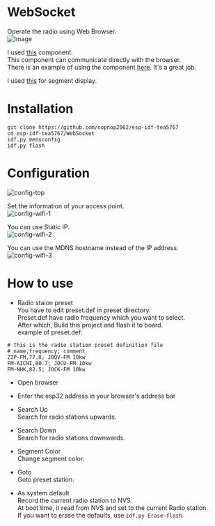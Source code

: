 # WebSocket
Operate the radio using Web Browser.   
![Image](https://github.com/user-attachments/assets/8d35ab6b-19c8-4f84-88f8-e167282031b5)

I used [this](https://github.com/Molorius/esp32-websocket) component.   
This component can communicate directly with the browser.   
There is an example of using the component [here](https://github.com/Molorius/ESP32-Examples).
It's a great job.   

I used [this](https://github.com/CodeDrome/seven-segment-display-javascript) for segment display.   

# Installation
```
git clone https://github.com/nopnop2002/esp-idf-tea5767
cd esp-idf-tea5767/WebSocket
idf.py menuconfig
idf.py flash
```


# Configuration   
![config-top](https://user-images.githubusercontent.com/6020549/146466041-44d8769e-955f-4ff2-a820-19d7462baa21.jpg)

Set the information of your access point.   
![config-wifi-1](https://user-images.githubusercontent.com/6020549/146466210-9d808b99-7782-412d-ac11-fc69a31f66c1.jpg)

You can use Static IP.   
![config-wifi-2](https://user-images.githubusercontent.com/6020549/146466213-bc88ec7a-0a60-4ff5-83d0-332eac07a28b.jpg)

You can use the MDNS hostname instead of the IP address.   
![config-wifi-3](https://user-images.githubusercontent.com/6020549/146466214-1a076345-7f39-4a13-b472-27eeeff3485c.jpg)


# How to use   
- Radio staion preset   
 You have to edit preset.def in preset directory.   
 Preset.def have radio frequency which you want to select.   
 After which, Build this project and flash it to board.   
 example of preset.def:
```
# This is the radio station preset definition file
# name,frequency; comment
ZIP-FM,77.8; JOQV-FM 10kw
FM-AICHI,80.7; JOCU-FM 10kw
FM-NHK,82.5; JOCK-FM 10kw
```

- Open browser   

- Enter the esp32 address in your browser's address bar   

- Search Up   
 Search for radio stations upwards.   

- Search Down   
 Search for radio stations downwards.   

- Segment Color   
 Change segment color.   

- Goto   
 Goto preset station.   

- As system default   
 Record the current radio station to NVS.   
 At boot time, it read from NVS and set to the current Radio station.   
 If you want to erase the defaults, use ```idf.py Erase-flash```.   

